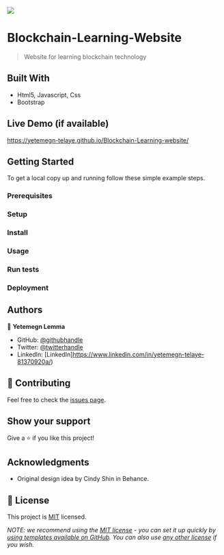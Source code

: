 ![](https://img.shields.io/badge/Microverse-blueviolet)

# Blockchain-Learning-Website

> Website for learning blockchain technology


## Built With

- Html5, Javascript, Css
- Bootstrap


## Live Demo (if available)

https://yetemegn-telaye.github.io/Blockchain-Learning-website/


## Getting Started


To get a local copy up and running follow these simple example steps.

### Prerequisites

### Setup

### Install

### Usage

### Run tests

### Deployment



## Authors

👤 **Yetemegn Lemma**

- GitHub: [@githubhandle](https://github.com/yetemegn-telaye)
- Twitter: [@twitterhandle](https://twitter.com/Yetemegn19)
- LinkedIn: [LinkedIn]https://www.linkedin.com/in/yetemegn-telaye-81370920a/)


## 🤝 Contributing


Feel free to check the [issues page](../../issues/).

## Show your support

Give a ⭐️ if you like this project!

## Acknowledgments

- Original design idea by Cindy Shin in Behance.


## 📝 License

This project is [MIT](./LICENSE) licensed.

_NOTE: we recommend using the [MIT license](https://choosealicense.com/licenses/mit/) - you can set it up quickly by [using templates available on GitHub](https://docs.github.com/en/communities/setting-up-your-project-for-healthy-contributions/adding-a-license-to-a-repository). You can also use [any other license](https://choosealicense.com/licenses/) if you wish._
